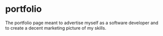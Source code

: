 # portfolio

The portfolio page meant to advertise myself as a software developer and to create a decent marketing picture of my skills.
